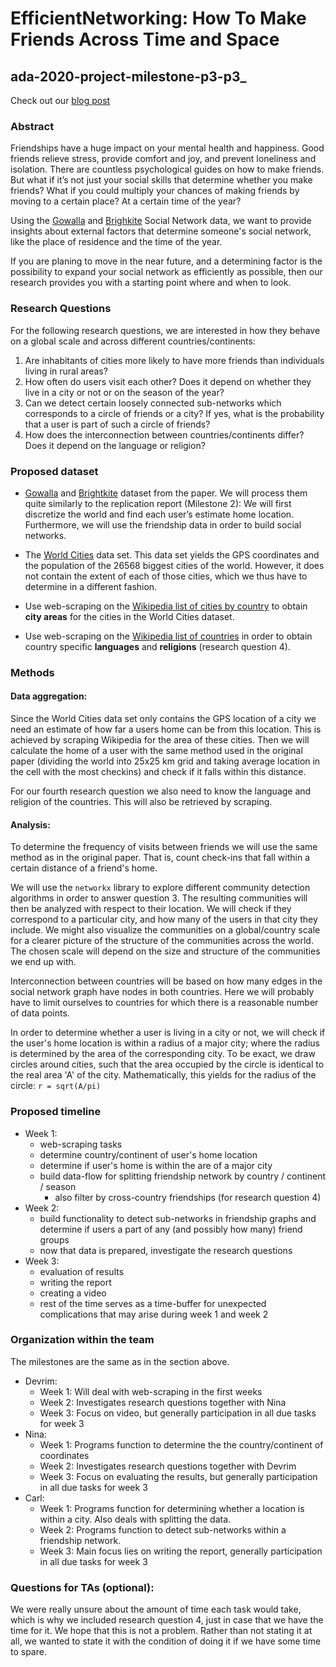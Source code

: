 # EfficientNetworking: How To Make Friends Across Time and Space

## ada-2020-project-milestone-p3-p3_

Check out our [blog post](https://nina-mainusch.github.io/ADA_website/)

### Abstract

Friendships have a huge impact on your mental health and happiness. Good friends relieve stress, provide comfort and joy, and prevent loneliness and isolation. There are countless psychological guides on how to make friends. But what if it’s not just your social skills that determine whether you make friends? What if you could multiply your chances of making friends by moving to a certain place? At a certain time of the year?

Using the [Gowalla](https://snap.stanford.edu/data/loc-Gowalla.html) and [Brighkite](https://snap.stanford.edu/data/loc-Brightkite.html) Social Network data, we want to provide insights about external factors that determine someone's social network, like the place of residence and the time of the year.

If you are planing to move in the near future, and a determining factor is the possibility to expand your social network as efficiently as possible, then our research provides you with a starting point where and when to look.

<!---
While the original publication explored human mobility in building models with respect to social connection and time, the goal of our creative extension is to turn the tables: we want to inspect how properties of friendship networks differ with respect to the location where an individual resides and the time of the year.  
Similar to milestone 2, we will assign a home location to each user within the **Gowalla** and **Brightkite** data sets that the original publication used. Using these home locations, we are then able to differentiate individuals based on the country and the city they reside in. Using this split, we will investigate different characteristics of each individual social network; this includes the amount of friends individuals have and the frequency of visiting friends. Additionally, it is our goal to detect certain sub-networks within these huge friendship networks that correspond to a group of friends.  
Finally, if time allows it, we want to investigate how strong the interconnection (with respect to inter-country friendships) between countries is, and whether they depend on characteristics such as the spoken languages and the practiced religions.
--->

### Research Questions
For the following research questions, we are interested in how they behave on a global scale and across different countries/continents:
1. Are inhabitants of cities more likely to have more friends than individuals living in rural areas?
2. How often do users visit each other? Does it depend on whether they live in a city or not or on the season of the year?
3. Can we detect certain loosely connected sub-networks which corresponds to a circle of friends or a city? If yes, what is the probability that a user is part of such a circle of friends?
4. How does the interconnection between countries/continents differ? Does it depend on the language or religion?

### Proposed dataset

* [Gowalla](https://snap.stanford.edu/data/loc-Gowalla.html) and [Brightkite](https://snap.stanford.edu/data/loc-Brightkite.html) dataset from the paper. We will process them quite similarly to the replication report (Milestone 2): We will first discretize the world and find each user’s estimate home location. Furthermore, we will use the friendship data in order to build social networks.

* The [World Cities](https://simplemaps.com/data/world-cities) data set. This data set yields the GPS coordinates and the population of the 26568 biggest cities of the world. However, it does not contain the extent of each of those cities, which we thus have to determine in a different fashion.

* Use web-scraping on the [Wikipedia list of cities by country](https://en.wikipedia.org/wiki/Lists_of_cities_by_country) to obtain **city areas** for the cities in the World Cities dataset.

* Use web-scraping on the [Wikipedia list of countries](https://en.wikipedia.org/wiki/List_of_countries_and_dependencies_by_population) in order to obtain country specific **languages** and **religions** (research question 4).

### Methods

#### Data aggregation:
Since the World Cities data set only contains the GPS location of a city we need an estimate of how far a users home can be from this location. This is achieved by scraping Wikipedia for the area of these cities. Then we will calculate the home of a user with the same method used in the original paper (dividing the world into 25x25 km grid and taking average location in the cell with the most checkins) and check if it falls within this distance.

For our fourth research question we also need to know the language and religion of the countries. This will also be retrieved by scraping.

#### Analysis:
To determine the frequency of visits between friends we will use the same method as in the original paper. That is, count check-ins that fall within a certain distance of a friend's home.

We will use the `networkx` library to explore different community detection algorithms in order to answer question 3. The resulting communities will then be analyzed with respect to their location. We will check if they correspond to a particular city, and how many of the users in that city they include. We might also visualize the communities on a global/country scale for a clearer picture of the structure of the communities across the world. The chosen scale will depend on the size and structure of the communities we end up with.

Interconnection between countries will be based on how many edges in the social network graph have nodes in both countries. Here we will probably have to limit ourselves to countries for which there is a reasonable number of data points.

In order to determine whether a user is living in a city or not, we will check if the user's home location is within a radius of a major city; where the radius is determined by the area of the corresponding city. To be exact, we draw circles around cities, such that the area occupied by the circle is identical to the real area 'A' of the city. Mathematically, this yields for the radius of the circle: `r = sqrt(A/pi)`

### Proposed timeline

* Week 1:
	* web-scraping tasks
	* determine country/continent of user's home location
	* determine if user's home is within the are of a major city
	* build data-flow for splitting friendship network by country / continent / season
		* also filter by cross-country friendships (for research question 4)
* Week 2:
	* build functionality to detect sub-networks in friendship graphs and determine if users a part of any (and possibly how many) friend groups
	* now that data is prepared, investigate the research questions
* Week 3:
	* evaluation of results
	* writing the report
	* creating a video
	* rest of the time serves as a time-buffer for unexpected complications that may arise during week 1 and week 2


### Organization within the team

The milestones are the same as in the section above.
* Devrim:
	* Week 1: Will deal with web-scraping in the first weeks
	* Week 2: Investigates research questions together with Nina
	* Week 3: Focus on video, but generally participation in all due tasks for week 3
* Nina:
	* Week 1: Programs function to determine the the country/continent of coordinates
	* Week 2: Investigates research questions together with Devrim
	* Week 3: Focus on evaluating the results, but generally participation in all due tasks for week 3
* Carl:
	* Week 1: Programs function for determining whether a location is within a city. Also deals with splitting the data.
	* Week 2: Programs function to detect sub-networks within a friendship network.
	* Week 3: Main focus lies on writing the report, generally participation in all due tasks for week 3

### Questions for TAs (optional):
We were really unsure about the amount of time each task would take, which is why we included research question 4, just in case that we have the time for it. We hope that this is not a problem. Rather than not stating it at all, we wanted to state it with the condition of doing it if we have some time to spare.
